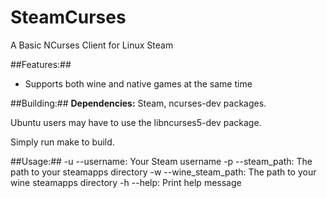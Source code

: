 # SteamCurses
A Basic NCurses Client for Linux Steam

##Features:##
- Supports both wine and native games at the same time

##Building:##
**Dependencies:** Steam, ncurses-dev packages.

Ubuntu users may have to use the libncurses5-dev package.

Simply run make to build.

##Usage:##
  -u --username: Your Steam username
  -p --steam_path: The path to your steamapps directory
  -w --wine_steam_path: The path to your wine steamapps directory
  -h --help: Print help message
